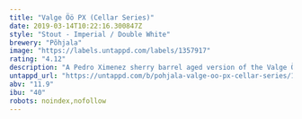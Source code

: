 ```yaml
---
title: "Valge Öö PX (Cellar Series)"
date: 2019-03-14T10:22:16.300847Z
style: "Stout - Imperial / Double White"
brewery: "Põhjala"
image: "https://labels.untappd.com/labels/1357917"
rating: "4.12"
description: "A Pedro Ximenez sherry barrel aged version of the Valge Öö  white stout ."
untappd_url: "https://untappd.com/b/pohjala-valge-oo-px-cellar-series/1357917"
abv: "11.9"
ibu: "40"
robots: noindex,nofollow
---
```

